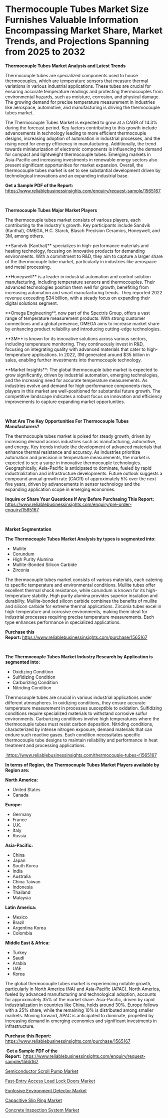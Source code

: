 <p><h1>Thermocouple Tubes Market Size Furnishes Valuable Information Encompassing Market Share, Market Trends, and Projections Spanning from 2025 to 2032</h1></p><p><strong>Thermocouple Tubes Market Analysis and Latest Trends</strong></p>
<p><p>Thermocouple tubes are specialized components used to house thermocouples, which are temperature sensors that measure thermal variations in various industrial applications. These tubes are crucial for ensuring accurate temperature readings and protecting thermocouples from environmental hazards, such as moisture, corrosion, and physical damage. The growing demand for precise temperature measurement in industries like aerospace, automotive, and manufacturing is driving the thermocouple tubes market.</p><p>The Thermocouple Tubes Market is expected to grow at a CAGR of 14.3% during the forecast period. Key factors contributing to this growth include advancements in technology leading to more efficient thermocouple designs, increasing adoption of automation in industrial processes, and the rising need for energy efficiency in manufacturing. Additionally, the trend towards miniaturization of electronic components is influencing the demand for compact and lightweight thermocouple tubes. Emerging markets in Asia-Pacific and increasing investments in renewable energy sectors also present significant opportunities for market expansion. Overall, the thermocouple tubes market is set to see substantial development driven by technological innovations and an expanding industrial base.</p></p>
<p><strong>Get a Sample PDF of the Report:&nbsp;</strong> <a href="https://www.reliablebusinessinsights.com/enquiry/request-sample/1565167?utm_campaign=3547&utm_medium=2&utm_source=Github&utm_content=ia&utm_term=31032025&utm_id=thermocouple-tubes">https://www.reliablebusinessinsights.com/enquiry/request-sample/1565167</a></p>
<p>&nbsp;</p>
<p><strong>Thermocouple Tubes Major Market Players</strong></p>
<p><p>The thermocouple tubes market consists of various players, each contributing to the industry's growth. Key participants include Sandvik (Kanthal), OMEGA, H.C. Starck, Blasch Precision Ceramics, Honeywell, and 3M, among others.</p><p>**Sandvik (Kanthal)** specializes in high-performance materials and heating technology, focusing on innovative products for demanding environments. With a commitment to R&D, they aim to capture a larger share of the thermocouple tube market, particularly in industries like aerospace and metal processing. </p><p>**Honeywell** is a leader in industrial automation and control solution manufacturing, including temperature sensors and thermocouples. Their advanced technologies position them well for growth, benefiting from increasing automation and smart manufacturing trends. They reported 2022 revenue exceeding $34 billion, with a steady focus on expanding their digital solutions segment.</p><p>**Omega Engineering**, now part of the Spectris Group, offers a vast range of temperature measurement products. With strong customer connections and a global presence, OMEGA aims to increase market share by enhancing product reliability and introducing cutting-edge technologies.</p><p>**3M** is known for its innovative solutions across various sectors, including temperature monitoring. They continuously invest in R&D, focusing on integrating quality with advanced materials that cater to high-temperature applications. In 2022, 3M generated around $35 billion in sales, enabling further investments into thermocouple technology.</p><p>**Market Insights**: The global thermocouple tube market is expected to grow significantly, driven by industrial automation, emerging technologies, and the increasing need for accurate temperature measurements. As industries evolve and demand for high-performance components rises, players in this market are well-positioned for substantial future growth. The competitive landscape indicates a robust focus on innovation and efficiency improvements to capture expanding market opportunities.</p></p>
<p>&nbsp;</p>
<p><strong>What Are The Key Opportunities For Thermocouple Tubes Manufacturers?</strong></p>
<p><p>The thermocouple tubes market is poised for steady growth, driven by increasing demand across industries such as manufacturing, automotive, and energy. Key trends include the development of advanced materials that enhance thermal resistance and accuracy. As industries prioritize automation and precision in temperature measurements, the market is expected to see a surge in innovative thermocouple technologies. Geographically, Asia-Pacific is anticipated to dominate, fueled by rapid industrialization and infrastructure developments. Future outlook suggests a compound annual growth rate (CAGR) of approximately 5% over the next five years, driven by advancements in sensor technology and the expanding application scope in emerging economies.</p></p>
<p><strong>Inquire or Share Your Questions If Any Before Purchasing This Report:</strong> <a href="https://www.reliablebusinessinsights.com/enquiry/pre-order-enquiry/1565167?utm_campaign=3547&utm_medium=2&utm_source=Github&utm_content=ia&utm_term=31032025&utm_id=thermocouple-tubes">https://www.reliablebusinessinsights.com/enquiry/pre-order-enquiry/1565167</a></p>
<p>&nbsp;</p>
<p><strong>Market Segmentation</strong></p>
<p><strong>The Thermocouple Tubes Market Analysis by types is segmented into:</strong></p>
<p><ul><li>Mullite</li><li>Corundum</li><li>High Purity Alumina</li><li>Mullite-Bonded Silicon Carbide</li><li>Zirconia</li></ul></p>
<p><p>The thermocouple tubes market consists of various materials, each catering to specific temperature and environmental conditions. Mullite tubes offer excellent thermal shock resistance, while corundum is known for its high-temperature stability. High purity alumina provides superior insulation and durability. Mullite-bonded silicon carbide combines the benefits of mullite and silicon carbide for extreme thermal applications. Zirconia tubes excel in high-temperature and corrosive environments, making them ideal for industrial processes requiring precise temperature measurements. Each type enhances performance in specialized applications.</p></p>
<p><strong>Purchase this Report:&nbsp;</strong><a href="https://www.reliablebusinessinsights.com/purchase/1565167?utm_campaign=3547&utm_medium=2&utm_source=Github&utm_content=ia&utm_term=31032025&utm_id=thermocouple-tubes">https://www.reliablebusinessinsights.com/purchase/1565167</a></p>
<p>&nbsp;</p>
<p><strong>The Thermocouple Tubes Market Industry Research by Application is segmented into:</strong></p>
<p><ul><li>Oxidizing Condition</li><li>Sulfidizing Condition</li><li>Carburizing Condition</li><li>Nitriding Condition</li></ul></p>
<p><p>Thermocouple tubes are crucial in various industrial applications under different atmospheres. In oxidizing conditions, they ensure accurate temperature measurement in processes susceptible to oxidation. Sulfidizing conditions require specialized materials to withstand corrosive sulfur environments. Carburizing conditions involve high temperatures where the thermocouple tubes must resist carbon deposition. Nitriding conditions, characterized by intense nitrogen exposure, demand materials that can endure such reactive gases. Each condition necessitates specific thermocouple tube designs to maintain reliability and performance in heat treatment and processing applications.</p></p>
<p><a href="https://www.reliablebusinessinsights.com/thermocouple-tubes-r1565167?utm_campaign=3547&utm_medium=2&utm_source=Github&utm_content=ia&utm_term=31032025&utm_id=thermocouple-tubes">&nbsp;https://www.reliablebusinessinsights.com/thermocouple-tubes-r1565167</a></p>
<p><strong>In terms of Region, the Thermocouple Tubes Market Players available by Region are:</strong></p>
<p>
    <p> <strong> North America: </strong>
        <ul>
            <li>United States</li>
            <li>Canada</li>
        </ul>
        </p> 
    <p> <strong> Europe: </strong>
        <ul>
            <li>Germany</li>
            <li>France</li>
            <li>U.K.</li>
            <li>Italy</li>
            <li>Russia</li>
        </ul>
        </p> 
    <p> <strong> Asia-Pacific: </strong>
        <ul>
            <li>China</li>
            <li>Japan</li>
            <li>South Korea</li>
            <li>India</li>
            <li>Australia</li>
            <li>China Taiwan</li>
            <li>Indonesia</li>
            <li>Thailand</li>
            <li>Malaysia</li>
        </ul>
        </p> 
    <p> <strong> Latin America: </strong>
        <ul>
            <li>Mexico</li>
            <li>Brazil</li>
            <li>Argentina Korea</li>
            <li>Colombia</li>
        </ul>
        </p> 
    <p> <strong> Middle East & Africa: </strong>
        <ul>
            <li>Turkey</li>
            <li>Saudi</li>
            <li>Arabia</li>
            <li>UAE</li>
            <li>Korea</li>
        </ul>
    </p>
    </p>
<p><p>The global thermocouple tubes market is experiencing notable growth, particularly in North America (NA) and Asia-Pacific (APAC). North America, fueled by advanced manufacturing and technological adoption, accounts for approximately 35% of the market share. Asia-Pacific, driven by rapid industrialization in countries like China, holds around 30%. Europe follows with a 25% share, while the remaining 10% is distributed among smaller markets. Moving forward, APAC is anticipated to dominate, propelled by increasing demand in emerging economies and significant investments in infrastructure.</p></p>
<p><strong>Purchase this Report: </strong><a href="https://www.reliablebusinessinsights.com/purchase/1565167?utm_campaign=3547&utm_medium=2&utm_source=Github&utm_content=ia&utm_term=31032025&utm_id=thermocouple-tubes">https://www.reliablebusinessinsights.com/purchase/1565167</a></p>
<p>&nbsp;<strong>Get a Sample PDF of the Report:&nbsp;&nbsp;</strong><a href="https://www.reliablebusinessinsights.com/enquiry/request-sample/1565167?utm_campaign=3547&utm_medium=2&utm_source=Github&utm_content=ia&utm_term=31032025&utm_id=thermocouple-tubes">https://www.reliablebusinessinsights.com/enquiry/request-sample/1565167</a></p>
<p><strong></strong></p>
<p><p><a href="https://www.linkedin.com/pulse/decoding-semiconductor-scroll-pump-market-dynamics-strategic-ntclc?utm_campaign=3547&utm_medium=2&utm_source=Github&utm_content=ia&utm_term=31032025&utm_id=thermocouple-tubes">Semiconductor Scroll Pump Market</a></p><p><a href="https://www.linkedin.com/pulse/comprehensive-analysis-fast-entry-access-load-lock-doors-yszac?utm_campaign=3547&utm_medium=2&utm_source=Github&utm_content=ia&utm_term=31032025&utm_id=thermocouple-tubes">Fast-Entry Access Load Lock Doors Market</a></p><p><a href="https://www.linkedin.com/pulse/explosive-environment-detector-market-research-report-exploring-rbqoc?utm_campaign=3547&utm_medium=2&utm_source=Github&utm_content=ia&utm_term=31032025&utm_id=thermocouple-tubes">Explosive Environment Detector Market</a></p><p><a href="https://www.linkedin.com/pulse/insights-capacitive-slip-ring-industry-market-financial-status-6nlfc?utm_campaign=3547&utm_medium=2&utm_source=Github&utm_content=ia&utm_term=31032025&utm_id=thermocouple-tubes">Capacitive Slip Ring Market</a></p><p><a href="https://www.linkedin.com/pulse/concrete-inspection-system-market-analysis-2025-2032-h9qfc?utm_campaign=3547&utm_medium=2&utm_source=Github&utm_content=ia&utm_term=31032025&utm_id=thermocouple-tubes">Concrete Inspection System Market</a></p></p>